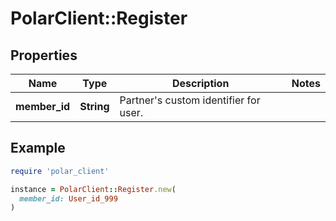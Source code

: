 # PolarClient::Register

## Properties

| Name | Type | Description | Notes |
| ---- | ---- | ----------- | ----- |
| **member_id** | **String** | Partner&#39;s custom identifier for user. |  |

## Example

```ruby
require 'polar_client'

instance = PolarClient::Register.new(
  member_id: User_id_999
)
```


